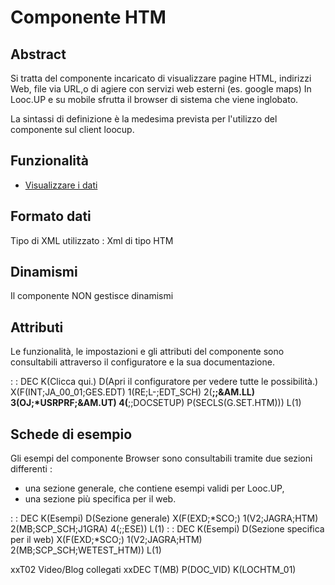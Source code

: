 # Componente HTM

## Abstract
Si tratta del componente incaricato di visualizzare pagine HTML, indirizzi Web, file via URL,o di agiere con servizi web esterni (es. google maps)
In Looc.UP e su mobile sfrutta il browser di sistema che viene inglobato.

La sintassi di definizione è la medesima prevista per l'utilizzo del componente sul client loocup.

## Funzionalità
- [Visualizzare i dati](Sorgenti/MB/DOC/LOCHTM_F01)

## Formato dati
Tipo di XML utilizzato :  Xml di tipo HTM

## Dinamismi
Il componente NON gestisce dinamismi

## Attributi
Le funzionalità, le impostazioni e gli attributi del componente sono consultabili attraverso il configuratore e la sua documentazione.

 :  : DEC K(Clicca qui.) D(Apri il configuratore per vedere tutte le possibilità.) X(F(INT;JA_00_01;GES.EDT) 1(RE;L-;EDT_SCH) 2(**;;&AM.LL) 3(OJ;*USRPRF;&AM.UT) 4(**;;DOCSETUP) P(SECLS(G.SET.HTM))) L(1)



## Schede di esempio
Gli esempi del componente Browser sono consultabili tramite due sezioni differenti : 
- una sezione generale, che contiene esempi validi per Looc.UP,
- una sezione più specifica per il web.

 :  : DEC K(Esempi) D(Sezione generale) X(F(EXD;*SCO;) 1(V2;JAGRA;HTM) 2(MB;SCP_SCH;J1GRA) 4(;;ESE)) L(1)
 :  : DEC K(Esempi) D(Sezione specifica per il web) X(F(EXD;*SCO;) 1(V2;JAGRA;HTM) 2(MB;SCP_SCH;WETEST_HTM)) L(1)

xxT02 Video/Blog collegati
  xxDEC T(MB) P(DOC_VID) K(LOCHTM_01)
